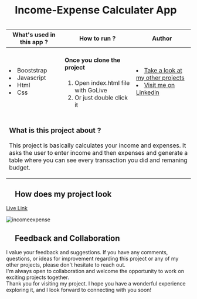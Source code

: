 


<div id="user-content-toc">
  <ul align="left">
    <summary><h1 style="display: inline-block">Income-Expense Calculater App</h1></summary>
  </ul>
</div>

<table>
   <thead>
        <tr>
            <th>What's used in this app ?</th>
            <th>How to run ?</th>
            <th>Author</th>
        </tr>
    </thead>
  <tbody>
  <tr>
    <td> 
      <li> Booststrap
      <li> Javascript
      <li> Html
      <li> Css
    </td>
    <td>  <h4>Once you clone the project</h4>  
      
 1) Open index.html file with GoLive 
 2) Or just double click it 
    
   </td>
    <td> <li> <a href="https://github.com/AliDurul" target="_blank">Take a look at my other projects</a> <li> <a href="https://www.linkedin.com/in/ali-durul/" target="_blank">Visit me on Linkedin</a> 
  </tr>
  <tr>
    <td colspan="3"><h3>What is this project about ?</h3> 
<p>
This project is basically calculates your income and expenses. It asks the user to enter income and then expenses and generate a table where you can see every transaction you did and remaning budget.
</p>
    </td>
  </tr>
      </tbody>
</table>




<div id="user-content-toc">
  <ul align="left">
    <summary><h2>How does my project look</h2></summary>
  </ul>
</div>


[Live Link](https://income-expense-calculator.vercel.app)

![incomeexpense](https://github.com/AliDurul/Income-expense-calculator/assets/80897590/5c5278a7-fc53-44fb-8245-af751c7a9a23)


<div id="user-content-toc">
  <ul align="left">
    <summary><h2>Feedback and Collaboration</h2></summary>
  </ul>
</div>
I value your feedback and suggestions. If you have any comments, questions, or ideas for improvement regarding this project or any of my other projects, please don't hesitate to reach out.<br>
I'm always open to collaboration and welcome the opportunity to work on exciting projects together.<br>
Thank you for visiting my project. I hope you have a wonderful experience exploring it, and I look forward to connecting with you soon!





